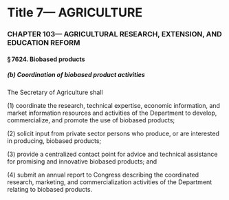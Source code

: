 
# Title 7— AGRICULTURE
### CHAPTER 103— AGRICULTURAL RESEARCH, EXTENSION, AND EDUCATION REFORM
#### § 7624. Biobased products
##### (b) Coordination of biobased product activities

The Secretary of Agriculture shall

(1) coordinate the research, technical expertise, economic information, and market information resources and activities of the Department to develop, commercialize, and promote the use of biobased products;

(2) solicit input from private sector persons who produce, or are interested in producing, biobased products;

(3) provide a centralized contact point for advice and technical assistance for promising and innovative biobased products; and

(4) submit an annual report to Congress describing the coordinated research, marketing, and commercialization activities of the Department relating to biobased products.
